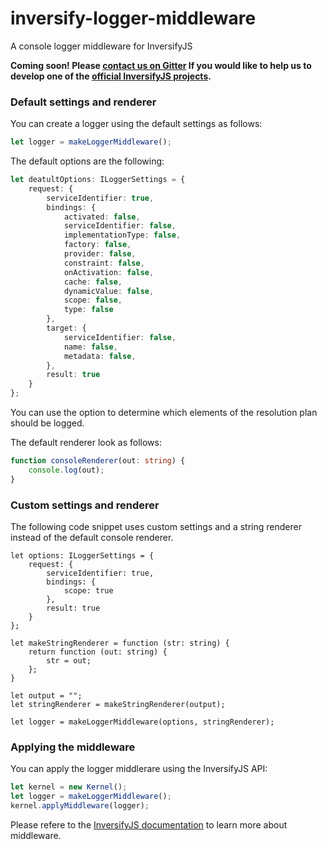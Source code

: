 # inversify-logger-middleware
A console logger middleware for InversifyJS

**Coming soon! Please [contact us on Gitter](https://gitter.im/inversify/InversifyJS) If you would like to help us to develop one of the [official InversifyJS projects](https://github.com/inversify).**

### Default settings and renderer
You can create a logger using the default settings as follows:

```ts
let logger = makeLoggerMiddleware();
```

The default options are the following:

```ts
let deatultOptions: ILoggerSettings = {
    request: {
        serviceIdentifier: true,
        bindings: {
            activated: false,
            serviceIdentifier: false,
            implementationType: false,
            factory: false,
            provider: false,
            constraint: false,
            onActivation: false,
            cache: false,
            dynamicValue: false,
            scope: false,
            type: false
        },
        target: {
            serviceIdentifier: false,
            name: false,
            metadata: false,
        },
        result: true
    }
};
```

You can use the option to determine which elements of the resolution plan should be logged.

The default renderer look as follows:

```ts
function consoleRenderer(out: string) {
    console.log(out);
}
```

### Custom settings and renderer

The following code snippet uses custom settings and a string renderer instead of the default console renderer.

```
let options: ILoggerSettings = {
    request: {
        serviceIdentifier: true,
        bindings: {
            scope: true
        },
        result: true
    }
};

let makeStringRenderer = function (str: string) {
    return function (out: string) {
        str = out;
    };
}

let output = "";
let stringRenderer = makeStringRenderer(output);

let logger = makeLoggerMiddleware(options, stringRenderer);
```

### Applying the middleware

You can apply the logger middlerare using the InversifyJS API:

```ts
let kernel = new Kernel();
let logger = makeLoggerMiddleware();
kernel.applyMiddleware(logger);
```

Please refere to the 
[InversifyJS documentation](https://github.com/inversify/InversifyJS#middleware) 
to learn more about middleware.